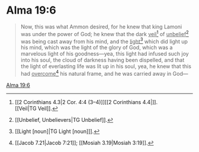 # Alma 19:6

> Now, this was what Ammon desired, for he knew that king Lamoni was under the power of God; he knew that the dark <u>veil</u>[^a] of <u>unbelief</u>[^b] was being cast away from his mind, and the <u>light</u>[^c] which did light up his mind, which was the light of the glory of God, which was a marvelous light of his goodness—yea, this light had infused such joy into his soul, the cloud of darkness having been dispelled, and that the light of everlasting life was lit up in his soul, yea, he knew that this had <u>overcome</u>[^d] his natural frame, and he was carried away in God—

[Alma 19:6](https://www.churchofjesuschrist.org/study/scriptures/bofm/alma/19?lang=eng&id=p6#p6)


[^a]: [[2 Corinthians 4.3|2 Cor. 4:4 (3–4)]][[2 Corinthians 4.4|]]. [[Veil|TG Veil]].  
[^b]: [[Unbelief, Unbelievers|TG Unbelief]].  
[^c]: [[Light [noun]|TG Light [noun]]].  
[^d]: [[Jacob 7.21|Jacob 7:21]]; [[Mosiah 3.19|Mosiah 3:19]].  
